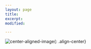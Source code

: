 ```yaml
---
layout: page
title: 
excerpt: 
modified:

---
```



![center-aligned-image](https://shangyblog-1256840873.cos.ap-beijing.myqcloud.com/20200119changdao.jpeg){: .align-center}

<html>
<head>
<script>

function startTime() {
  
  var pretime = new Date(2015,6,27,3,0,0);
  var nowtime = new Date();

  var delta = Math.floor((nowtime - pretime)/1000);

  var days = Math.floor(delta / 86400);
  delta -= days * 86400;

  var hours = Math.floor(delta / 3600) % 24;
  delta -= hours * 3600;

  var minutes = Math.floor(delta / 60) % 60;
  delta -= minutes * 60;

  var seconds = delta % 60;  // in theory the modulus is not required
  
  var update_days = days+30


  var info = "I have fallen in love with Xin for " + update_days + " days " + hours + " hours " + minutes + " minutes " + seconds + " seconds."

  info = info.fontsize("16")
  info = info.fontcolor("#FF0090")
  info = info.bold()
  info = info.italics()

  document.getElementById('time').innerHTML = info

  t = setTimeout(function() {
    startTime()
  }, 500);
}


startTime();


</script>
</head>
<body onload="startTime();">

<!-- <div align="center">
</div>

 -->
<div id="time" align="center">

</div>

</body>

</html>
